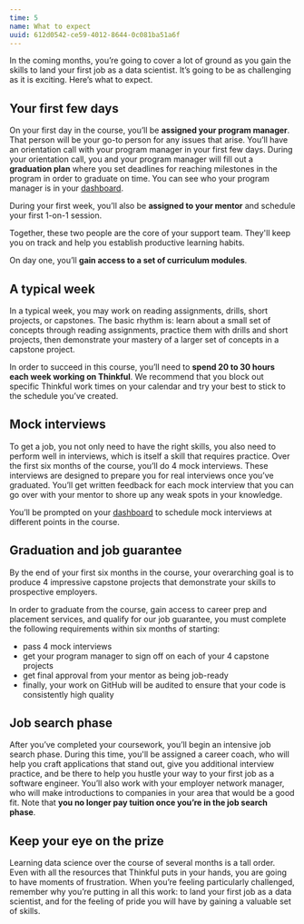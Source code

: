 ```yaml
---
time: 5
name: What to expect
uuid: 612d0542-ce59-4012-8644-0c081ba51a6f
---
```


In the coming months, you’re going to cover a lot of ground as you gain the skills to land your first job as a data scientist. It’s going to be as challenging as it is exciting. Here’s what to expect.

## Your first few days

On your first day in the course, you’ll be **assigned your program manager**. That person will be your go-to person for any issues that arise. You’ll have an orientation call with your program manager in your first few days. During your orientation call, you and your program manager will fill out a **graduation plan** where you set deadlines for reaching milestones in the program in order to graduate on time. You can see who your program manager is in your [dashboard](https://dashboard.thinkful.com/). 

During your first week, you’ll also be **assigned to your mentor** and schedule your first 1-on-1 session.

Together, these two people are the core of your support team. They'll keep you on track and help you establish productive learning habits.

On day one, you’ll **gain access to a set of curriculum modules**. 

## A typical week

In a typical week, you may work on reading assignments, drills, short projects, or capstones. The basic rhythm is: learn about a small set of concepts through reading assignments, practice them with drills and short projects, then demonstrate your mastery of a larger set of concepts in a capstone project.

In order to succeed in this course, you’ll need to **spend 20 to 30 hours each week working on Thinkful**. We recommend that you block out specific Thinkful work times on your calendar and try your best to stick to the schedule you’ve created.


## Mock interviews

To get a job, you not only need to have the right skills, you also need to perform well in interviews, which is itself a skill that requires practice. Over the first six months of the course, you’ll do 4 mock interviews. These interviews are designed to prepare you for real interviews once you’ve graduated. You’ll get written feedback for each mock interview that you can go over with your mentor to shore up any weak spots in your knowledge.

You’ll be prompted on your [dashboard](https://dashboard.thinkful.com/) to schedule mock interviews at different points in the course. 

## Graduation and job guarantee

By the end of your first six months in the course, your overarching goal is to produce 4 impressive capstone projects that demonstrate your skills to prospective employers.

In order to graduate from the course, gain access to career prep and placement services, and qualify for our job guarantee, you must complete the following requirements within six months of starting:

* pass 4 mock interviews
* get your program manager to sign off on each of your 4 capstone projects
* get final approval from your mentor as being job-ready
* finally, your work on GitHub will be audited to ensure that your code is consistently high quality


## Job search phase

After you’ve completed your coursework, you’ll begin an intensive job search phase. During this time, you'll be assigned a career coach, who will help you craft applications that stand out, give you additional interview practice, and be there to help you hustle your way to your first job as a software engineer. You’ll also work with your employer network manager, who will make introductions to companies in your area that would be a good fit. Note that **you no longer pay tuition once you’re in the job search phase**.

## Keep your eye on the prize

Learning data science over the course of several months is a tall order. Even with all the resources that Thinkful puts in your hands, you are going to have moments of frustration. When you’re feeling particularly challenged, remember why you’re putting in all this work: to land your first job as a data scientist, and for the feeling of pride you will have by gaining a valuable set of skills.